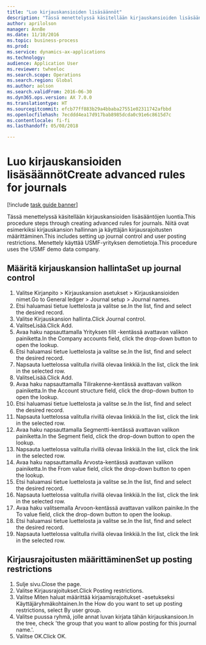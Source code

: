 ```yaml
--- 
title: "Luo kirjauskansioiden lisäsäännöt"
description: "Tässä menettelyssä käsitellään kirjauskansioiden lisäsääntöjen luontia."
author: aprilolson
manager: AnnBe
ms.date: 11/10/2016
ms.topic: business-process
ms.prod: 
ms.service: dynamics-ax-applications
ms.technology: 
audience: Application User
ms.reviewer: twheeloc
ms.search.scope: Operations
ms.search.region: Global
ms.author: aolson
ms.search.validFrom: 2016-06-30
ms.dyn365.ops.version: AX 7.0.0
ms.translationtype: HT
ms.sourcegitcommit: efcb77ff883b29a4bbaba27551e02311742afbbd
ms.openlocfilehash: 7ecddd4ea17d917bab8985dcda0c91e6c8615d7c
ms.contentlocale: fi-fi
ms.lasthandoff: 05/08/2018

---
```

# <a name="create-advanced-rules-for-journals"></a><span data-ttu-id="5c673-103">Luo kirjauskansioiden lisäsäännöt</span><span class="sxs-lookup"><span data-stu-id="5c673-103">Create advanced rules for journals</span></span>

[!include [task guide banner](../../includes/task-guide-banner.md)]

<span data-ttu-id="5c673-104">Tässä menettelyssä käsitellään kirjauskansioiden lisäsääntöjen luontia.</span><span class="sxs-lookup"><span data-stu-id="5c673-104">This procedure steps through creating advanced rules for journals.</span></span> <span data-ttu-id="5c673-105">Niitä ovat esimerkiksi kirjauskansion hallinnan ja käyttäjän kirjausrajoitusten määrittäminen.</span><span class="sxs-lookup"><span data-stu-id="5c673-105">This includes setting up journal control and user posting restrictions.</span></span> <span data-ttu-id="5c673-106">Menettely käyttää USMF-yrityksen demotietoja.</span><span class="sxs-lookup"><span data-stu-id="5c673-106">This procedure uses the USMF demo data company.</span></span>


## <a name="set-up-journal-control"></a><span data-ttu-id="5c673-107">Määritä kirjauskansion hallinta</span><span class="sxs-lookup"><span data-stu-id="5c673-107">Set up journal control</span></span>
1. <span data-ttu-id="5c673-108">Valitse Kirjanpito > Kirjauskansion asetukset > Kirjauskansioiden nimet.</span><span class="sxs-lookup"><span data-stu-id="5c673-108">Go to General ledger > Journal setup > Journal names.</span></span>
2. <span data-ttu-id="5c673-109">Etsi haluamasi tietue luettelosta ja valitse se.</span><span class="sxs-lookup"><span data-stu-id="5c673-109">In the list, find and select the desired record.</span></span>
3. <span data-ttu-id="5c673-110">Valitse Kirjauskansion hallinta.</span><span class="sxs-lookup"><span data-stu-id="5c673-110">Click Journal control.</span></span>
4. <span data-ttu-id="5c673-111">ValitseLisää.</span><span class="sxs-lookup"><span data-stu-id="5c673-111">Click Add.</span></span>
5. <span data-ttu-id="5c673-112">Avaa haku napsauttamalla Yrityksen tilit -kentässä avattavan valikon painiketta.</span><span class="sxs-lookup"><span data-stu-id="5c673-112">In the Company accounts field, click the drop-down button to open the lookup.</span></span>
6. <span data-ttu-id="5c673-113">Etsi haluamasi tietue luettelosta ja valitse se.</span><span class="sxs-lookup"><span data-stu-id="5c673-113">In the list, find and select the desired record.</span></span>
7. <span data-ttu-id="5c673-114">Napsauta luettelossa valitulla rivillä olevaa linkkiä.</span><span class="sxs-lookup"><span data-stu-id="5c673-114">In the list, click the link in the selected row.</span></span>
8. <span data-ttu-id="5c673-115">ValitseLisää.</span><span class="sxs-lookup"><span data-stu-id="5c673-115">Click Add.</span></span>
9. <span data-ttu-id="5c673-116">Avaa haku napsauttamalla Tilirakenne-kentässä avattavan valikon painiketta.</span><span class="sxs-lookup"><span data-stu-id="5c673-116">In the Account structure field, click the drop-down button to open the lookup.</span></span>
10. <span data-ttu-id="5c673-117">Etsi haluamasi tietue luettelosta ja valitse se.</span><span class="sxs-lookup"><span data-stu-id="5c673-117">In the list, find and select the desired record.</span></span>
11. <span data-ttu-id="5c673-118">Napsauta luettelossa valitulla rivillä olevaa linkkiä.</span><span class="sxs-lookup"><span data-stu-id="5c673-118">In the list, click the link in the selected row.</span></span>
12. <span data-ttu-id="5c673-119">Avaa haku napsauttamalla Segmentti-kentässä avattavan valikon painiketta.</span><span class="sxs-lookup"><span data-stu-id="5c673-119">In the Segment field, click the drop-down button to open the lookup.</span></span>
13. <span data-ttu-id="5c673-120">Napsauta luettelossa valitulla rivillä olevaa linkkiä.</span><span class="sxs-lookup"><span data-stu-id="5c673-120">In the list, click the link in the selected row.</span></span>
14. <span data-ttu-id="5c673-121">Avaa haku napsauttamalla Arvosta-kentässä avattavan valikon painiketta.</span><span class="sxs-lookup"><span data-stu-id="5c673-121">In the From value field, click the drop-down button to open the lookup.</span></span>
15. <span data-ttu-id="5c673-122">Etsi haluamasi tietue luettelosta ja valitse se.</span><span class="sxs-lookup"><span data-stu-id="5c673-122">In the list, find and select the desired record.</span></span>
16. <span data-ttu-id="5c673-123">Napsauta luettelossa valitulla rivillä olevaa linkkiä.</span><span class="sxs-lookup"><span data-stu-id="5c673-123">In the list, click the link in the selected row.</span></span>
17. <span data-ttu-id="5c673-124">Avaa haku valitsemalla Arvoon-kentässä avattavan valikon painike.</span><span class="sxs-lookup"><span data-stu-id="5c673-124">In the To value field, click the drop-down button to open the lookup.</span></span>
18. <span data-ttu-id="5c673-125">Etsi haluamasi tietue luettelosta ja valitse se.</span><span class="sxs-lookup"><span data-stu-id="5c673-125">In the list, find and select the desired record.</span></span>
19. <span data-ttu-id="5c673-126">Napsauta luettelossa valitulla rivillä olevaa linkkiä.</span><span class="sxs-lookup"><span data-stu-id="5c673-126">In the list, click the link in the selected row.</span></span>

## <a name="set-up-posting-restrictions"></a><span data-ttu-id="5c673-127">Kirjausrajoitusten määrittäminen</span><span class="sxs-lookup"><span data-stu-id="5c673-127">Set up posting restrictions</span></span>
1. <span data-ttu-id="5c673-128">Sulje sivu.</span><span class="sxs-lookup"><span data-stu-id="5c673-128">Close the page.</span></span>
2. <span data-ttu-id="5c673-129">Valitse Kirjausrajoitukset.</span><span class="sxs-lookup"><span data-stu-id="5c673-129">Click Posting restrictions.</span></span>
3. <span data-ttu-id="5c673-130">Valitse Miten haluat määrittää kirjaamisrajoitukset -asetukseksi Käyttäjäryhmäkohtainen.</span><span class="sxs-lookup"><span data-stu-id="5c673-130">In the How do you want to set up posting restrictions, select By user group.</span></span>
4. <span data-ttu-id="5c673-131">Valitse puussa ryhmä, jolle annat luvan kirjata tähän kirjauskansioon.</span><span class="sxs-lookup"><span data-stu-id="5c673-131">In the tree, check 'the group that you want to allow posting for this journal name.'.</span></span>
5. <span data-ttu-id="5c673-132">Valitse OK.</span><span class="sxs-lookup"><span data-stu-id="5c673-132">Click OK.</span></span>


